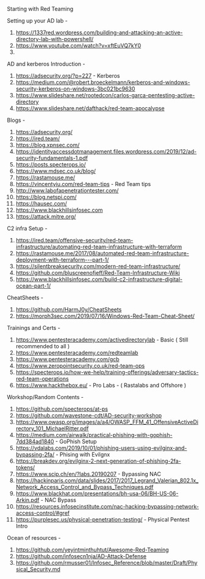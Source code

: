 Starting with Red Teaming


Setting up your AD lab - 
1. https://1337red.wordpress.com/building-and-attacking-an-active-directory-lab-with-powershell/
2. https://www.youtube.com/watch?v=xftEuVQ7kY0
3. 

AD and kerberos Introduction -
1. https://adsecurity.org/?p=227 - Kerberos 
2. https://medium.com/@robert.broeckelmann/kerberos-and-windows-security-kerberos-on-windows-3bc021bc9630
3. https://www.slideshare.net/rootedcon/carlos-garca-pentesting-active-directory
4. https://www.slideshare.net/dafthack/red-team-apocalypse

Blogs -
1. https://adsecurity.org/
2. https://ired.team/
3. https://blog.xpnsec.com/
4. https://identityaccessdotmanagement.files.wordpress.com/2019/12/ad-security-fundamentals-1.pdf
5. https://posts.specterops.io/
6. https://www.mdsec.co.uk/blog/
7. https://rastamouse.me/
8. https://vincentyiu.com/red-team-tips - Red Team tips
9. http://www.labofapenetrationtester.com/
10. https://blog.netspi.com/
11. https://hausec.com/
12. https://www.blackhillsinfosec.com
13. https://attack.mitre.org/



C2 infra Setup -
1. https://ired.team/offensive-security/red-team-infrastructure/automating-red-team-infrastructure-with-terraform
2. https://rastamouse.me/2017/08/automated-red-team-infrastructure-deployment-with-terraform---part-1/
3. https://silentbreaksecurity.com/modern-red-team-infrastructure/
4. https://github.com/bluscreenofjeff/Red-Team-Infrastructure-Wiki
5. https://www.blackhillsinfosec.com/build-c2-infrastructure-digital-ocean-part-1/

CheatSheets -
1. https://github.com/HarmJ0y/CheatSheets
2. https://morph3sec.com/2019/07/16/Windows-Red-Team-Cheat-Sheet/

Trainings and Certs -
1. https://www.pentesteracademy.com/activedirectorylab - Basic ( Still recommended to all )
2. https://www.pentesteracademy.com/redteamlab
3. https://www.pentesteracademy.com/gcb
4. https://www.zeropointsecurity.co.uk/red-team-ops
5. https://specterops.io/how-we-help/training-offerings/adversary-tactics-red-team-operations
6. https://www.hackthebox.eu/ - Pro Labs - ( Rastalabs and Offshore )

Workshop/Random Contents -
1. https://github.com/specterops/at-ps
2. https://github.com/wavestone-cdt/AD-security-workshop
3. https://www.owasp.org/images/a/a4/OWASP_FFM_41_OffensiveActiveDirectory_101_MichaelRitter.pdf
4. https://medium.com/airwalk/practical-phishing-with-gophish-7dd384ad1840 - GoPhish Setup
5. https://vdalabs.com/2019/10/01/phishing-users-using-evilginx-and-bypassing-2fa/ - Phising with Evilgnx
6. https://breakdev.org/evilginx-2-next-generation-of-phishing-2fa-tokens/
7. https://www.scip.ch/en/?labs.20190207 - Bypassing NAC
8. https://hackinparis.com/data/slides/2017/2017_Legrand_Valerian_802.1x_Network_Access_Control_and_Bypass_Techniques.pdf
9. https://www.blackhat.com/presentations/bh-usa-06/BH-US-06-Arkin.pdf - NAC Bypass
10. https://resources.infosecinstitute.com/nac-hacking-bypassing-network-access-control/#gref
11. https://purplesec.us/physical-penetration-testing/ - Physical Pentest Intro


Ocean of resources -
1. https://github.com/yeyintminthuhtut/Awesome-Red-Teaming
2. https://github.com/infosecn1nja/AD-Attack-Defense
3. https://github.com/rmusser01/Infosec_Reference/blob/master/Draft/Physical_Security.md
